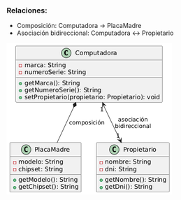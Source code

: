 ### Relaciones:

- Composición: Computadora → PlacaMadre
-  Asociación bidireccional: Computadora ↔ Propietario


![Diagrama ](diagrama.png)

